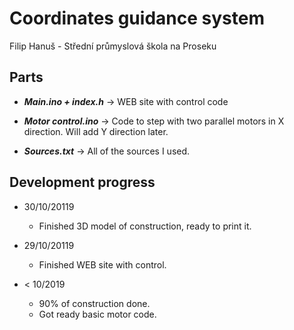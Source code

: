 # Coordinates guidance system
Filip Hanuš - Střední průmyslová škola na Proseku

## Parts

* ***Main.ino + index.h***   -> WEB site with control code

* ***Motor control.ino***    -> Code to step with two parallel motors in X direction. Will add Y direction later.

* ***Sources.txt***          -> All of the sources I used.



## Development progress

* 30/10/20119
    * Finished 3D model of construction, ready to print it. 

* 29/10/20119
    * Finished WEB site with control. 
    
* < 10/2019
    * 90% of construction done.
    * Got ready basic motor code.




